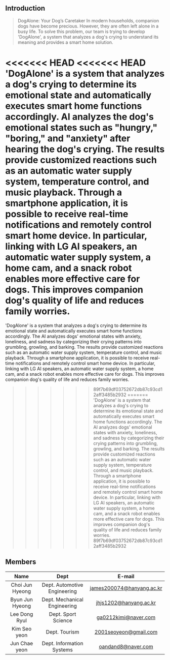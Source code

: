 ## Introduction
> DogAlone: Your Dog’s Caretaker
In modern households, companion dogs have become precious. However, they are often left alone in a busy life. To solve this problem, our team is trying to develop 'DogAlone', a system that analyzes a dog's crying to understand its meaning and provides a smart home solution.

<<<<<<< HEAD
<<<<<<< HEAD
'DogAlone' is a system that analyzes a dog's crying to determine its emotional state and automatically executes smart home functions accordingly. AI analyzes the dog's emotional states such as "hungry," "boring," and "anxiety" after hearing the dog's crying. The results provide customized reactions such as an automatic water supply system, temperature control, and music playback. Through a smartphone application, it is possible to receive real-time notifications and remotely control smart home device. In particular, linking with LG AI speakers, an automatic water supply system, a home cam, and a snack robot enables more effective care for dogs. This improves companion dog's quality of life and reduces family worries.
=======
'DogAlone' is a system that analyzes a dog's crying to determine its emotional state and automatically executes smart home functions accordingly. The AI analyzes dogs' emotional states with anxiety, loneliness, and sadness by categorizing their crying patterns into grumbling, growling, and barking. The results provide customized reactions such as an automatic water supply system, temperature control, and music playback. Through a smartphone application, it is possible to receive real-time notifications and remotely control smart home device. In particular, linking with LG AI speakers, an automatic water supply system, a home cam, and a snack robot enables more effective care for dogs. This improves companion dog's quality of life and reduces family worries.
>>>>>>> 89f7b69df03752672db87c93cd12aff3485b2932
=======
'DogAlone' is a system that analyzes a dog's crying to determine its emotional state and automatically executes smart home functions accordingly. The AI analyzes dogs' emotional states with anxiety, loneliness, and sadness by categorizing their crying patterns into grumbling, growling, and barking. The results provide customized reactions such as an automatic water supply system, temperature control, and music playback. Through a smartphone application, it is possible to receive real-time notifications and remotely control smart home device. In particular, linking with LG AI speakers, an automatic water supply system, a home cam, and a snack robot enables more effective care for dogs. This improves companion dog's quality of life and reduces family worries.
>>>>>>> 89f7b69df03752672db87c93cd12aff3485b2932


## Members
|Name|Dept|E-mail| 
|:---:|:---:|:---:| 
|Choi Jun Hyeong|Dept. Automotive Engineering|james200074@hanyang.ac.kr| 
|Byun Jun Hyeong|Dept. Mechanical Engineering|jhjs1202@hanyang.ac.kr|
|Lee Dong Ryul|Dept. Sport Science|ga0212kimi@naver.com|
|Kim Seo yeon|Dept. Tourism|2001seoyeon@gmail.com|  
|Jun Chae yeon|Dept. Information Systems|oandand8@naver.com| 
